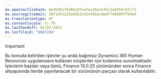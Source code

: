 ```yaml
---
ms.openlocfilehash: 6e4b90176d8e1dfeafea36e2ef6c2eb955c97cf1
ms.sourcegitcommit: 39f1455215e0363cd1449bbc6bdff489097f9ded
ms.translationtype: HT
ms.contentlocale: tr-TR
ms.lasthandoff: 02/07/2022
ms.locfileid: "8087204"
---
```

> [!IMPORTANT]
> Bu konuda belirtilen işlevler şu anda bağımsız Dynamics 365 Human Resources uygulamasını kullanan müşteriler için kullanıma sunulmaktadır. İşlevlerin bazıları veya tümü, Finance 10.0.25 sürümünden sonra Finance altyapısında ileride yayınlanacak bir sürümünün parçası olarak kullanılabilir.
